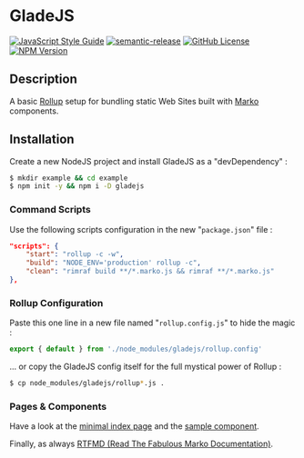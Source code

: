 # GladeJS

[![JavaScript Style Guide](https://img.shields.io/badge/code_style-standard-brightgreen.svg)](https://standardjs.com)
[![semantic-release](https://img.shields.io/badge/%20%20%F0%9F%93%A6%F0%9F%9A%80-semantic--release-e10079.svg)](https://github.com/semantic-release/semantic-release)
[![GitHub License](https://img.shields.io/github/license/gladejs/gladejs)](./LICENSE)
[![NPM Version](https://img.shields.io/npm/v/gladejs)](https://www.npmjs.com/package/gladejs)

## Description
A basic [Rollup](https://rollupjs.org/) setup for bundling static Web Sites built with [Marko](https://markojs.com/) components.

## Installation
Create a new NodeJS project and install GladeJS as a "devDependency" :
```bash
$ mkdir example && cd example
$ npm init -y && npm i -D gladejs
```

### Command Scripts
Use the following scripts configuration in the new "`package.json`" file :
```json
"scripts": {
    "start": "rollup -c -w",
    "build": "NODE_ENV='production' rollup -c",
    "clean": "rimraf build **/*.marko.js && rimraf **/*.marko.js"
},
```

### Rollup Configuration
Paste this one line in a new file named "`rollup.config.js`" to hide the magic :
```js
export { default } from './node_modules/gladejs/rollup.config'
```
... or copy the GladeJS config itself for the full mystical power of Rollup :
```sh
$ cp node_modules/gladejs/rollup*.js .
```

### Pages & Components
Have a look  at the [minimal index page](./pages/index.marko) and the [sample component](./pages/components/counter.marko).

Finally, as always [RTFMD (Read The Fabulous Marko Documentation)](https://markojs.com/docs/getting-started/).
